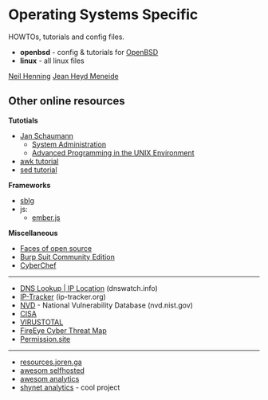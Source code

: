 # Operating Systems Specific
HOWTOs, tutorials and config files.


* **openbsd** - config & tutorials for [OpenBSD](https://www.openbsd.org)
* **linux** - all linux files

[Neil Henning](https://github.com/sheredom)
[Jean Heyd Meneide](https://thephd.dev/your-c-compiler-and-standard-library-will-not-help-you)

## Other online resources

**Tutotials**
* [Jan Schaumann](https://netmeister.org/) 
    * [System Administration](https://stevens.netmeister.org/615/)
    * [Advanced Programming in the UNIX Environment](https://stevens.netmeister.org/631/)
* [awk tutorial](https://github.com/adrianscheff/simple-awk)
* [sed tutorial](https://github.com/adrianscheff/useful-sed)


**Frameworks**
* [sblg](https://kristaps.bsd.lv/sblg/)
* js:
  * [ember.js](https://emberjs.com)

**Miscellaneous**

* [Faces of open source](https://www.facesofopensource.com/)
* [Burp Suit Community Edition](https://portswigger.net/burp/communitydownload)
* [CyberChef](https://gchq.github.io/CyberChef/)

***

* [DNS Lookup | IP Location](https://www.dnswatch.info/) (dnswatch.info)
* [IP-Tracker](https://www.ip-tracker.org) (ip-tracker.org)
* [NVD](https://nvd.nist.gov/) - National Vulnerability Database (nvd.nist.gov)
* [CISA](https://us-cert.cisa.gov/)
* [VIRUSTOTAL](https://www.virustotal.com/gui/)
* [FireEye Cyber Threat Map](https://www.fireeye.com/cyber-map/threat-map.html)
* [Permission.site](https://permission.site/)

***

* [resources.joren.ga](https://resources.joren.ga/)
* [awesom selfhosted](https://github.com/awesome-selfhosted/awesome-selfhosted) 
* [awesom analytics](https://github.com/onurakpolat/awesome-analytics) 
* [shynet analytics](https://github.com/milesmcc/shynet) - cool project

